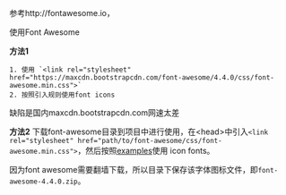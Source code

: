 参考http://fontawesome.io，

使用Font Awesome

**方法1**

	1. 使用 `<link rel="stylesheet" href="https://maxcdn.bootstrapcdn.com/font-awesome/4.4.0/css/font-awesome.min.css">`
	2. 按照引入规则使用font icons

缺陷是国内maxcdn.bootstrapcdn.com网速太差

**方法2**
下载font-awesome目录到项目中进行使用，在\<head\>中引入`<link rel="stylesheet" href="path/to/font-awesome/css/font-awesome.min.css">`，然后按照[examples](http://fontawesome.io/examples/)使用 icon fonts。

因为font awesome需要翻墙下载，所以目录下保存该字体图标文件，即`font-awesome-4.4.0.zip`。
